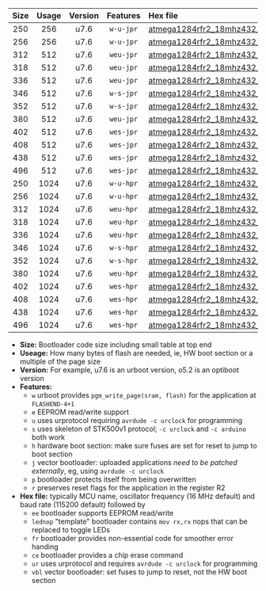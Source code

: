 |Size|Usage|Version|Features|Hex file|
|:-:|:-:|:-:|:-:|:--|
|250|256|u7.6|`w-u-jpr`|[atmega1284rfr2_18mhz432_460800bps_ur_vbl.hex](https://raw.githubusercontent.com/stefanrueger/urboot/main/atmega1284rfr2_18mhz432_460800bps_ur_vbl.hex)|
|256|256|u7.6|`w-u-jpr`|[atmega1284rfr2_18mhz432_460800bps_lednop_ur_vbl.hex](https://raw.githubusercontent.com/stefanrueger/urboot/main/atmega1284rfr2_18mhz432_460800bps_lednop_ur_vbl.hex)|
|312|512|u7.6|`weu-jpr`|[atmega1284rfr2_18mhz432_460800bps_ee_ur_vbl.hex](https://raw.githubusercontent.com/stefanrueger/urboot/main/atmega1284rfr2_18mhz432_460800bps_ee_ur_vbl.hex)|
|318|512|u7.6|`weu-jpr`|[atmega1284rfr2_18mhz432_460800bps_ee_lednop_ur_vbl.hex](https://raw.githubusercontent.com/stefanrueger/urboot/main/atmega1284rfr2_18mhz432_460800bps_ee_lednop_ur_vbl.hex)|
|336|512|u7.6|`weu-jpr`|[atmega1284rfr2_18mhz432_460800bps_ee_lednop_fr_ur_vbl.hex](https://raw.githubusercontent.com/stefanrueger/urboot/main/atmega1284rfr2_18mhz432_460800bps_ee_lednop_fr_ur_vbl.hex)|
|346|512|u7.6|`w-s-jpr`|[atmega1284rfr2_18mhz432_460800bps_vbl.hex](https://raw.githubusercontent.com/stefanrueger/urboot/main/atmega1284rfr2_18mhz432_460800bps_vbl.hex)|
|352|512|u7.6|`w-s-jpr`|[atmega1284rfr2_18mhz432_460800bps_lednop_vbl.hex](https://raw.githubusercontent.com/stefanrueger/urboot/main/atmega1284rfr2_18mhz432_460800bps_lednop_vbl.hex)|
|380|512|u7.6|`weu-jpr`|[atmega1284rfr2_18mhz432_460800bps_ee_lednop_fr_ce_ur_vbl.hex](https://raw.githubusercontent.com/stefanrueger/urboot/main/atmega1284rfr2_18mhz432_460800bps_ee_lednop_fr_ce_ur_vbl.hex)|
|402|512|u7.6|`wes-jpr`|[atmega1284rfr2_18mhz432_460800bps_ee_vbl.hex](https://raw.githubusercontent.com/stefanrueger/urboot/main/atmega1284rfr2_18mhz432_460800bps_ee_vbl.hex)|
|408|512|u7.6|`wes-jpr`|[atmega1284rfr2_18mhz432_460800bps_ee_lednop_vbl.hex](https://raw.githubusercontent.com/stefanrueger/urboot/main/atmega1284rfr2_18mhz432_460800bps_ee_lednop_vbl.hex)|
|438|512|u7.6|`wes-jpr`|[atmega1284rfr2_18mhz432_460800bps_ee_lednop_fr_vbl.hex](https://raw.githubusercontent.com/stefanrueger/urboot/main/atmega1284rfr2_18mhz432_460800bps_ee_lednop_fr_vbl.hex)|
|496|512|u7.6|`wes-jpr`|[atmega1284rfr2_18mhz432_460800bps_ee_lednop_fr_ce_vbl.hex](https://raw.githubusercontent.com/stefanrueger/urboot/main/atmega1284rfr2_18mhz432_460800bps_ee_lednop_fr_ce_vbl.hex)|
|250|1024|u7.6|`w-u-hpr`|[atmega1284rfr2_18mhz432_460800bps_ur.hex](https://raw.githubusercontent.com/stefanrueger/urboot/main/atmega1284rfr2_18mhz432_460800bps_ur.hex)|
|256|1024|u7.6|`w-u-hpr`|[atmega1284rfr2_18mhz432_460800bps_lednop_ur.hex](https://raw.githubusercontent.com/stefanrueger/urboot/main/atmega1284rfr2_18mhz432_460800bps_lednop_ur.hex)|
|312|1024|u7.6|`weu-hpr`|[atmega1284rfr2_18mhz432_460800bps_ee_ur.hex](https://raw.githubusercontent.com/stefanrueger/urboot/main/atmega1284rfr2_18mhz432_460800bps_ee_ur.hex)|
|318|1024|u7.6|`weu-hpr`|[atmega1284rfr2_18mhz432_460800bps_ee_lednop_ur.hex](https://raw.githubusercontent.com/stefanrueger/urboot/main/atmega1284rfr2_18mhz432_460800bps_ee_lednop_ur.hex)|
|336|1024|u7.6|`weu-hpr`|[atmega1284rfr2_18mhz432_460800bps_ee_lednop_fr_ur.hex](https://raw.githubusercontent.com/stefanrueger/urboot/main/atmega1284rfr2_18mhz432_460800bps_ee_lednop_fr_ur.hex)|
|346|1024|u7.6|`w-s-hpr`|[atmega1284rfr2_18mhz432_460800bps.hex](https://raw.githubusercontent.com/stefanrueger/urboot/main/atmega1284rfr2_18mhz432_460800bps.hex)|
|352|1024|u7.6|`w-s-hpr`|[atmega1284rfr2_18mhz432_460800bps_lednop.hex](https://raw.githubusercontent.com/stefanrueger/urboot/main/atmega1284rfr2_18mhz432_460800bps_lednop.hex)|
|380|1024|u7.6|`weu-hpr`|[atmega1284rfr2_18mhz432_460800bps_ee_lednop_fr_ce_ur.hex](https://raw.githubusercontent.com/stefanrueger/urboot/main/atmega1284rfr2_18mhz432_460800bps_ee_lednop_fr_ce_ur.hex)|
|402|1024|u7.6|`wes-hpr`|[atmega1284rfr2_18mhz432_460800bps_ee.hex](https://raw.githubusercontent.com/stefanrueger/urboot/main/atmega1284rfr2_18mhz432_460800bps_ee.hex)|
|408|1024|u7.6|`wes-hpr`|[atmega1284rfr2_18mhz432_460800bps_ee_lednop.hex](https://raw.githubusercontent.com/stefanrueger/urboot/main/atmega1284rfr2_18mhz432_460800bps_ee_lednop.hex)|
|438|1024|u7.6|`wes-hpr`|[atmega1284rfr2_18mhz432_460800bps_ee_lednop_fr.hex](https://raw.githubusercontent.com/stefanrueger/urboot/main/atmega1284rfr2_18mhz432_460800bps_ee_lednop_fr.hex)|
|496|1024|u7.6|`wes-hpr`|[atmega1284rfr2_18mhz432_460800bps_ee_lednop_fr_ce.hex](https://raw.githubusercontent.com/stefanrueger/urboot/main/atmega1284rfr2_18mhz432_460800bps_ee_lednop_fr_ce.hex)|

- **Size:** Bootloader code size including small table at top end
- **Useage:** How many bytes of flash are needed, ie, HW boot section or a multiple of the page size
- **Version:** For example, u7.6 is an urboot version, o5.2 is an optiboot version
- **Features:**
  + `w` urboot provides `pgm_write_page(sram, flash)` for the application at `FLASHEND-4+1`
  + `e` EEPROM read/write support
  + `u` uses urprotocol requiring `avrdude -c urclock` for programming
  + `s` uses skeleton of STK500v1 protocol; `-c urclock` and `-c arduino` both work
  + `h` hardware boot section: make sure fuses are set for reset to jump to boot section
  + `j` vector bootloader: uploaded applications *need to be patched externally*, eg, using `avrdude -c urclock`
  + `p` bootloader protects itself from being overwritten
  + `r` preserves reset flags for the application in the register R2
- **Hex file:** typically MCU name, oscillator frequency (16 MHz default) and baud rate (115200 default) followed by
  + `ee` bootloader supports EEPROM read/write
  + `lednop` "template" bootloader contains `mov rx,rx` nops that can be replaced to toggle LEDs
  + `fr` bootloader provides non-essential code for smoother error handing
  + `ce` bootloader provides a chip erase command
  + `ur` uses urprotocol and requires `avrdude -c urclock` for programming
  + `vbl` vector bootloader: set fuses to jump to reset, not the HW boot section
